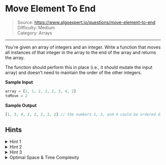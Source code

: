# Move Element To End
> Source: https://www.algoexpert.io/questions/move-element-to-end  
> Difficulty: Medium  
> Category: Arrays
---

You're given an array of integers and an integer. Write a function that moves 
all instances of that integer in the array to the end of the array and returns 
the array.

The function should perform this in place (i.e., it should mutate the input
array) and doesn't need to maintain the order of the other integers.

**Sample Input**
```javascript
array = [2, 1, 2, 2, 2, 3, 4, 2]
toMove = 2
```

**Sample Output**
```javascript
[1, 3, 4, 2, 2, 2, 2, 2] // the numbers 1, 3, and 4 could be ordered differently
```

## Hints

<details>
<summary>Hint 1</summary>
You can solve this problem in linear time and constant space.
</details>

<details>
<summary>Hint 2</summary>
In view of Hint #1, you can solve this problem without sorting the input array.
Try setting two pointers at the start and end of the array, respectively, and
progressively moving them inwards.
</details>

<details>
<summary>Hint 3</summary>
Following Hint #2, set two pointers at the start and end of the array,
respectively. Move the right pointer inwards so long as it points to the
integer to move, and move the left pointer inwards so long as it doesn't point
to the integer to move. When both pointers aren't moving, swap their values in
place. Repeat this process until the pointers pass each other.
</details>

<details>
<summary>Optimal Space &amp; Time Complexity</summary>
O(n) time | O(1) space - where n is the length of the array
</details>
